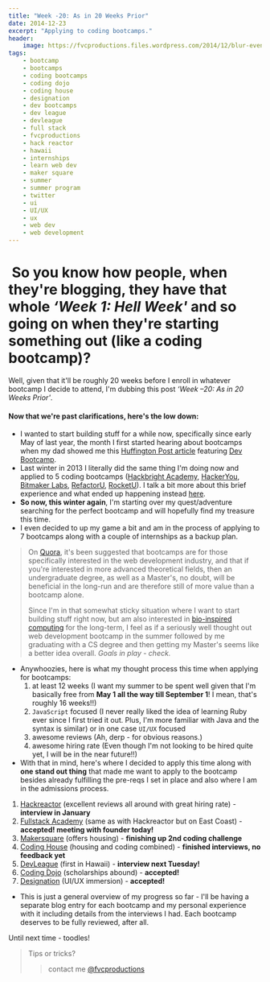 ```yaml
---
title: "Week -20: As in 20 Weeks Prior"
date: 2014-12-23
excerpt: "Applying to coding bootcamps."
header:
    image: https://fvcproductions.files.wordpress.com/2014/12/blur-evening-sun-macbook-air-170.jpg
tags:
    - bootcamp
    - bootcamps
    - coding bootcamps
    - coding dojo
    - coding house
    - designation
    - dev bootcamps
    - dev league
    - devleague
    - full stack
    - fvcproductions
    - hack reactor
    - hawaii
    - internships
    - learn web dev
    - maker square
    - summer
    - summer program
    - twitter
    - ui
    - UI/UX
    - ux
    - web dev
    - web development
---
```


 So you know how people, when they're blogging, they have that whole *‘Week 1: Hell Week'* and so going on when they're starting something out (like a coding bootcamp)?
========================================================================================================================================================================

Well, given that it'll be roughly 20 weeks before I enroll in whatever
bootcamp I decide to attend, I'm dubbing this post *‘Week –20: As in 20
Weeks Prior'*.



#### Now that we're past clarifications, here's the low down:

-   I wanted to start building stuff for a while now, specifically since
    early May of last year, the month I first started hearing about
    bootcamps when my dad showed me this [Huffington Post
    article](https://www.huffingtonpost.com/2013/04/12/coding-bootcamp_n_3067005.html)
    featuring [Dev Bootcamp](https://devbootcamp.com).
-   Last winter in 2013 I literally did the same thing I'm doing now and
    applied to 5 coding bootcamps ([Hackbright
    Academy](https://www.hackbrightacademy.com/),
    [HackerYou](https://hackeryou.com/), [Bitmaker
    Labs](https://bitmakerlabs.com),
    [RefactorU](https://www.refactoru.com),
    [RocketU](https://rocket-space.com "Rocket U")). I talk a bit more
    about this brief experience and what ended up happening instead
    [here](https://fvcproductions.com/blog/2014/10/17/long-lighthearted-lists/#section-bootcamps).
-   **So now, this winter again**, I'm starting over my quest/adventure
    searching for the perfect bootcamp and will hopefully find my
    treasure this time.
-   I even decided to up my game a bit and am in the process of applying
    to 7 bootcamps along with a couple of internships as a backup plan.



> On [Quora](https://qr.ae/znQtL), it's been suggested that bootcamps are
> for those specifically interested in the web development industry, and
> that if you're interested in more advanced theoretical fields, then an
> undergraduate degree, as well as a Master's, no doubt, will be
> beneficial in the long-run and are therefore still of more value than
> a bootcamp alone.
>
> Since I'm in that somewhat sticky situation where I want to start
> building stuff right now, but am also interested in [bio-inspired
> computing](https://en.wikipedia.org/wiki/Bio-inspired_computing) for
> the long-term, I feel as if a seriously well thought out web
> development bootcamp in the summer followed by me graduating with a CS
> degree and then getting my Master's seems like a better idea overall.
> *Goals in play - check.*



-   Anywhoozies, here is what my thought process this time when applying
    for bootcamps:
    1. at least 12 weeks (I want my summer to be spent well given that
        I'm basically free from **May 1 all the way till September 1**!
        I mean, that's roughly 16 weeks!!)
    2. `JavaScript` focused (I never really liked the idea of learning
        Ruby ever since I first tried it out. Plus, I'm more familiar
        with Java and the syntax is similar) or in one case `UI/UX`
        focused
    3. awesome reviews (Ah, derp - for obvious reasons.)
    4.  awesome hiring rate (Even though I'm not looking to be hired
        quite yet, I will be in the near future!!)
-   With that in mind, here's where I decided to apply this time along
    with **one stand out thing** that made me want to apply to the
    bootcamp besides already fulfilling the pre-reqs I set in place and
    also where I am in the admissions process.

1. [Hackreactor](https://www.hackreactor.com) (excellent reviews all
    around with great hiring rate) - **interview in January**
2. [Fullstack Academy](https://www.fullstackacademy.com) (same as with
    Hackreactor but on East Coast) - **accepted! meeting with founder
    today!**
3. [Makersquare](https://www.makersquare.com) (offers housing) -
    **finishing up 2nd coding challenge**
4.  [Coding House](https://codinghouse.co) (housing and coding
    combined) - **finished interviews, no feedback yet**
5.  [DevLeague](https://www.devleague.com) (first in Hawaii) -
    **interview next Tuesday!**
6.  [Coding Dojo](https://www.codingdojo.com) (scholarships abound) -
    **accepted!**
7.  [Designation](https://designation.io) (UI/UX immersion) -
    **accepted!**



-   This is just a general overview of my progress so far - I'll be
    having a separate blog entry for each bootcamp and my personal
    experience with it including details from the interviews I had. Each
    bootcamp deserves to be fully reviewed, after all.



Until next time - toodles!

> Tips or tricks?
>
> > contact me [@fvcproductions](https://twitter.com/fvcproductions)
